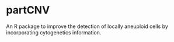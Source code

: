 # partCNV
An R package to improve the detection of locally aneuploid cells by incorporating cytogenetics information.
